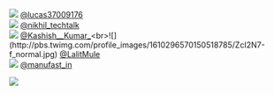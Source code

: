 
 ![](http://pbs.twimg.com/profile_images/1606109193089712129/SV7VB5T4_normal.jpg) [@lucas37009176](https://twitter.com/lucas37009176)<br>![](http://pbs.twimg.com/profile_images/1556823028712873984/Bq6ASGm8_normal.jpg) [@nikhil_techtalk](https://twitter.com/nikhil_techtalk)<br>![](http://pbs.twimg.com/profile_images/1612881367771275265/Mfn06PGp_normal.jpg) [@Kashish__Kumar_](https://twitter.com/Kashish__Kumar_)<br>![](http://pbs.twimg.com/profile_images/1610296570150518785/ZcI2N7-f_normal.jpg) [@LalitMule](https://twitter.com/LalitMule)<br>![](http://pbs.twimg.com/profile_images/1554077968896761857/qbAm-hko_normal.png) [@manufast_in](https://twitter.com/manufast_in)<br> 

![](https://visitor-badge.laobi.icu/badge?page_id=ponder)
